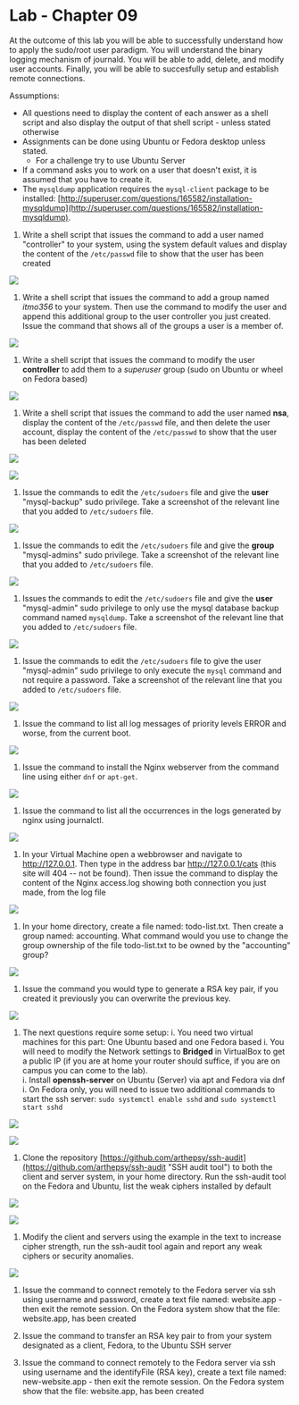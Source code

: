 # Lab - Chapter 09

At the outcome of this lab you will be able to successfully understand how to apply the sudo/root user paradigm.  You will understand the binary logging mechanism of journald.  You will be able to add, delete, and modify user accounts.  Finally, you will be able to succesfully setup and establish remote connections.

Assumptions:

* All questions need to display the content of each answer as a shell script and also display the output of that shell script - unless stated otherwise
* Assignments can be done using Ubuntu or Fedora desktop unless stated.
  * For a challenge try to use Ubuntu Server
* If a command asks you to work on a user that doesn't exist, it is assumed that you have to create it.
* The ```mysqldump``` application requires the ```mysql-client``` package to be installed: [http://superuser.com/questions/165582/installation-mysqldump](http://superuser.com/questions/165582/installation-mysqldump).

1) Write a shell script that issues the command to add a user named "controller" to your system, using the system default values and display the content of the `/etc/passwd` file to show that the user has been created

![](../images/Lab-9/q1.png)

1) Write a shell script that issues the command to add a group named *itmo356* to your system. Then use the command to modify the user and append this additional group to the user controller you just created.  Issue the command that shows all of the groups a user is a member of.

![](../images/Lab-9/q2.png)

1) Write a shell script that issues the command to modify the user **controller** to add them to a *superuser* group (sudo on Ubuntu or wheel on Fedora based)

![](../images/Lab-9/q3.png)

1) Write a shell script that issues the command to add the user named **nsa**, display the content of the `/etc/passwd` file, and then delete the user account, display the content of the `/etc/passwd` to show that the user has been deleted

![](../images/Lab-9/q4_pt1.png)

![](../images/Lab-9/q4_pt2.png)

1) Issue the commands to edit the ```/etc/sudoers``` file and give the **user** "mysql-backup" sudo privilege. Take a screenshot of the relevant line that you added to ```/etc/sudoers``` file.

![](../images/Lab-9/q5.png)

1) Issue the commands to edit the ```/etc/sudoers``` file and give the **group** "mysql-admins" sudo privilege. Take a screenshot of the relevant line that you added to ```/etc/sudoers``` file.

![](../images/Lab-9/q6.png)

1) Issues the commands to edit the ```/etc/sudoers``` file and give the **user** "mysql-admin" sudo privilege to only use the mysql database backup command named `mysqldump`. Take a screenshot of the relevant line that you added to ```/etc/sudoers``` file.


![](../images/Lab-9/q7.png)


1) Issue the commands to edit the ```/etc/sudoers``` file to give the user "mysql-admin" sudo privilege to only execute the ```mysql``` command and not require a password. Take a screenshot of the relevant line that you added to ```/etc/sudoers``` file.


![](../images/Lab-9/q8.png)


1) Issue the command to list all log messages of priority levels ERROR and worse, from the current boot.


![](../images/Lab-9/q9.png)


1) Issue the command to install the Nginx webserver from the command line using either `dnf` or `apt-get`.


![](../images/Lab-9/q10.png)


1) Issue the command to list all the occurrences in the logs generated by nginx using journalctl.

![](../images/Lab-9/q11.png)


1) In your Virtual Machine open a webbrowser and navigate to http://127.0.0.1. Then type in the address bar http://127.0.0.1/cats (this site will 404 -- not be found). Then issue the command to display the content of the Nginx access.log showing both connection you just made, from the log file

![](../images/Lab-9/q12.png)


1) In your home directory, create a file named: todo-list.txt.  Then create a group named: accounting. What command would you use to change the group ownership of the file todo-list.txt to be owned by the "accounting" group?  

![](../images/Lab-9/q13.png)


1) Issue the command you would type to generate a RSA key pair, if you created it previously you can overwrite the previous key.

![](../images/Lab-9/q14.png)


1) The next questions require some setup:
   i. You need two virtual machines for this part: One Ubuntu based and one Fedora based
   i. You will need to modify the Network settings to **Bridged** in VirtualBox to get a public IP (if you are at home your router should suffice, if you are on campus you can come to the lab).  
   i. Install **openssh-server** on Ubuntu (Server) via apt and Fedora via dnf
   i. On Fedora only, you will need to issue two additional commands to start the ssh server: `sudo systemctl enable sshd` and `sudo systemctl start sshd`

![](../images/Lab-9/q15_pt1.png)

![](../images/Lab-9/q15_pt2.png)


1) Clone the repository [https://github.com/arthepsy/ssh-audit](https://github.com/arthepsy/ssh-audit "SSH audit tool") to both the client and server system, in your home directory. Run the ssh-audit tool on the Fedora and Ubuntu, list the weak ciphers installed by default

![](../images/Lab-9/q16_pt1.png)

![](../images/Lab-9/q16_pt2.png)


1) Modify the client and servers using the example in the text to increase cipher strength, run the ssh-audit tool again and report any weak ciphers or security anomalies.

![](../images/Lab-9/q17.png)

1) Issue the command to connect remotely to the Fedora server via ssh using username and password, create a text file named: website.app - then exit the remote session.  On the Fedora system show that the file: website.app, has been created

1) Issue the command to transfer an RSA key pair to from your system designated as a client, Fedora, to the Ubuntu SSH server

1) Issue the command to connect remotely to the Fedora server via ssh using username and the identifyFile (RSA key), create a text file named: new-website.app - then exit the remote session.  On the Fedora system show that the file: website.app, has been created
